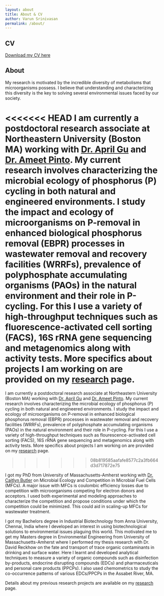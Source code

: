 ```yaml
---
layout: about
title: About & CV
author: Varun Srinivasan
permalink: /about/
---
```


## CV
[Download my CV here](/assets/CV_Website.pdf)

## About
My research is motivated by the incredible diversity of metabolisms that microorganisms possess. I believe that understanding and characterizing this diversity is the key to solving several environmental issues faced by our society.

<<<<<<< HEAD
I am currently a postdoctoral research associate at Northeastern University (Boston MA) working with [Dr. April Gu](https://sites.coecis.cornell.edu/gugroup/about-professor-gu/) and [Dr. Ameet Pinto](https://www.pintolab.com/). My current research involves characterizing the microbial ecology of phosphorus (P) cycling in both natural and engineered environments. I study the impact and ecology of microorganisms on P-removal in enhanced biological phosphorus removal (EBPR) processes in wastewater removal and recovery facilities (WRRFs), prevalence of polyphosphate accumulating organisms (PAOs) in the natural environment and their role in P-cycling. For this I use a variety of high-throughput techniques such as fluorescence-activated cell sorting (FACS), 16S rRNA gene sequencing and metagenomics along with activity tests. More specifics about projects I am working on are provided on my [research](/research/#current-research) page.
=======
I am currently a postdoctoral research associate at Northeastern University (Boston MA) working with [Dr. April Gu](https://sites.coecis.cornell.edu/gugroup/about-professor-gu/) and [Dr. Ameet Pinto](https://www.pintolab.com/). My current research involves characterizing the microbial ecology of phosphorus (P) cycling in both natural and engineered environments. I study the impact and ecology of microorganisms on P-removal in enhanced biological phosphorus removal (EBPR) processes in wastewater removal and recovery facilities (WRRFs), prevalence of polyphosphate accumulating organisms (PAOs) in the natural environment and their role in P-cycling. For this I use a variety of high-throughput techniques such as flourescence-activated cell sorting (FACS), 16S rRNA gene sequencing and metagenomics along with activity tests. More specifics about projects I am working on are provided on my [research](/research/#current-research) page.
>>>>>>> 08b819585aafafe8577c2a3fb664d3d717872e75

I got my PhD from University of Massachusetts-Amherst working with [Dr. Caitlyn Butler](https://blogs.umass.edu/csbutler/) on Microbial Ecology and Competition in Microbial Fuel Cells (MFCs). A major issue with MFCs is coulombic efficiency losses due to competition with microorganisms competing for electron donors and acceptors. I used both experimental and modeling approaches to characterize the competition and propose conditions under which the competition could be minimized. This could aid in scaling-up MFCs for wastewater treatment.

I got my Bachelors degree in Industrial Biotechnology from Anna University, Chennai, India where I developed an interest in using biotechnological solutions to environmental issues plaguing this world. This motivated me to get my Masters degree in Environmental Engineering from University of Massachusetts-Amherst where I performed my thesis research with Dr. David Reckhow on the fate and transport of trace organic contaminants in drinking and surface water. Here I learnt and developed analytical techniques to measure a variety of organic compounds such as disinfection by-products, endocrine disrupting compounds (EDCs) and pharmaceuticals and personal care products (PPCPs). I also used chemometrics to study the co-occurrence patterns of various EDCs/PPCPs in the Assabet River, MA.

Details about my previous research projects are available on my [research](/research/#previous-research) page.
